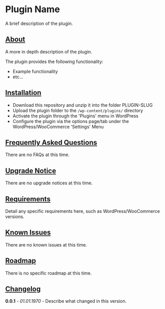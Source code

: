 # Plugin Name

A brief description of the plugin.

## [About](#about)

A more in depth description of the plugin.

The plugin provides the following functionality:

- Example functionality
- etc...

## [Installation](#installation)

- Download this repository and unzip it into the folder PLUGIN-SLUG
- Upload the plugin folder to the `/wp-content/plugins/` directory
- Activate the plugin through the 'Plugins' menu in WordPress
- Configure the plugin via the options page/tab under the WordPress/WooCommerce 'Settings' Menu

## [Frequently Asked Questions](#faqs)

There are no FAQs at this time.

## [Upgrade Notice](#upgrade-notice)

There are no upgrade notices at this time.

## [Requirements](#requirements)

Detail any specific requirements here, such as WordPress/WooCommerce versions.

## [Known Issues](#known-issues)

There are no known issues at this time.

## [Roadmap](#roadmap)

There is no specific roadmap at this time.

## [Changelog](#changelog)

**0.0.1** - *01.01.1970* - Describe what changed in this version.
